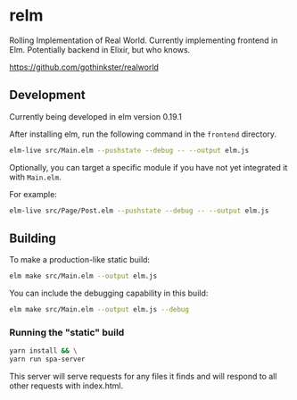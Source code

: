 # relm

Rolling Implementation of Real World.  Currently implementing frontend in Elm.  Potentially backend in Elixir, but who knows.

https://github.com/gothinkster/realworld

## Development

Currently being developed in elm version 0.19.1

After installing elm, run the following command in the `frontend` directory.

```sh
elm-live src/Main.elm --pushstate --debug -- --output elm.js
```

Optionally, you can target a specific module if you have not yet integrated it
with `Main.elm`.

For example:

```sh
elm-live src/Page/Post.elm --pushstate --debug -- --output elm.js
```

## Building

To make a production-like static build:

```sh
elm make src/Main.elm --output elm.js
```

You can include the debugging capability in this build:

```sh
elm make src/Main.elm --output elm.js --debug
```

### Running the "static" build

```sh
yarn install && \
yarn run spa-server
```

This server will serve requests for any files it finds and will respond to all other requests with index.html.



